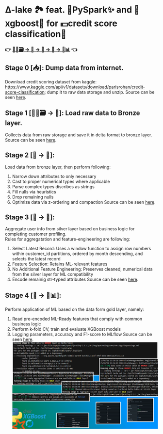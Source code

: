 # ∆-lake 🏞️ feat. 🐍PySpark✨ and 🌴xgboost🌳 for 💵credit score classification🧮<br>
### 👉 [💾🌐🗃️ → 🥉 → 🥈 → 🥇 → 🤖📊](run_pipe.sh) 👈

## Stage 0 [📥]: Dump data from internet. <br>
Download credit scoring dataset from kaggle: https://www.kaggle.com/api/v1/datasets/download/parisrohan/credit-score-classification; dump it to raw data storage and unzip. Source can be seen [here](./src/stage_0.sh).<br>
## Stage 1 [💾🌐🗃️ → 🥉]: Load raw data to Bronze layer. <br>
Collects data from raw storage and save it in delta format to bronze layer. Source can be seen [here](./src/stage_1.py).<br>
## Stage 2 [🥉 → 🥈]: <br>
Load data from bronze layer, then perform following: <br>
1. Narrow down attributes to only necessary
2. Cast to proper numerical types where applicable
3. Parse complex types discribes as strings
4. Fill nulls via heuristics
5. Drop remaining nulls<br>
6. Optimize data via z-ordering and compaction
Source can be seen [here](./src/stage_2.py).<br>
## Stage 3 [🥈 → 🥇]: <br>
Aggregate user info from silver layer based on business logic for completing customer profiling. <br>
Rules for aggregatation and feature-engineering are following: <br>
1. Select Latest Record: Uses a window function to assign row numbers within customer_id partitions, ordered by month descending, and selects the latest record
2. Feature Selection: Retains ML-relevant features
3. No Additional Feature Engineering: Preserves cleaned, numerical data from the silver layer for ML compatibility
4. Encode remainig str-typed attributes
Source can be seen [here](./src/stage_3.py).<br>
## Stage 4 [🥇 → 🤖📊]: <br>
Perform application of ML based on the data form gold layer, namely:
1. Read pre-encoded ML-Ready features that comply with common business logic
2. Perform k-fold CV, train and evaluate XGBoost models
3. Logging parameters, accuracy and F1-score to MLflow
Source can be seen [here](./src/stage_4.py).<br>
![alt text](image.png)